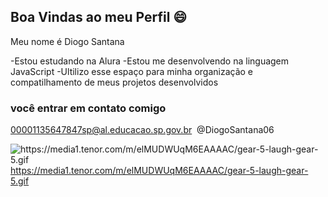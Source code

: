 ## Boa Vindas ao meu Perfil 😄

Meu nome é Diogo Santana

-Estou estudando na Alura
-Estou me desenvolvendo na linguagem JavaScript
-Ultilizo esse espaço para minha organização e compatilhamento de meus projetos desenvolvidos
### você entrar em contato comigo  
00001135647847sp@al.educacao.sp.gov.br
![]()
@DiogoSantana06

![https://media1.tenor.com/m/elMUDWUqM6EAAAAC/gear-5-laugh-gear-5.gif
](link)
https://media1.tenor.com/m/elMUDWUqM6EAAAAC/gear-5-laugh-gear-5.gif

